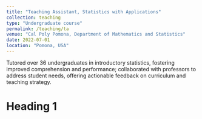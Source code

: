 ```yaml
---
title: "Teaching Assistant, Statistics with Applications"
collection: teaching
type: "Undergraduate course"
permalink: /teaching/ta
venue: "Cal Poly Pomona, Department of Mathematics and Statistics"
date: 2022-07-01
location: "Pomona, USA"
---
```


Tutored over 36 undergraduates in introductory statistics, fostering improved comprehension and performance; collaborated with professors to address student needs, offering actionable feedback on curriculum and teaching strategy.

Heading 1
======
